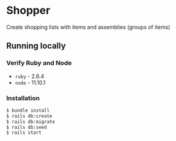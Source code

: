 # Shopper

Create shopping lists with items and assemblies (groups of items)

## Running locally

### Verify Ruby and Node

* `ruby` - 2.6.4
* `node` - 11.10.1

### Installation

```bash
$ bundle install
$ rails db:create
$ rails db:migrate
$ rails db:seed
$ rails start
```
